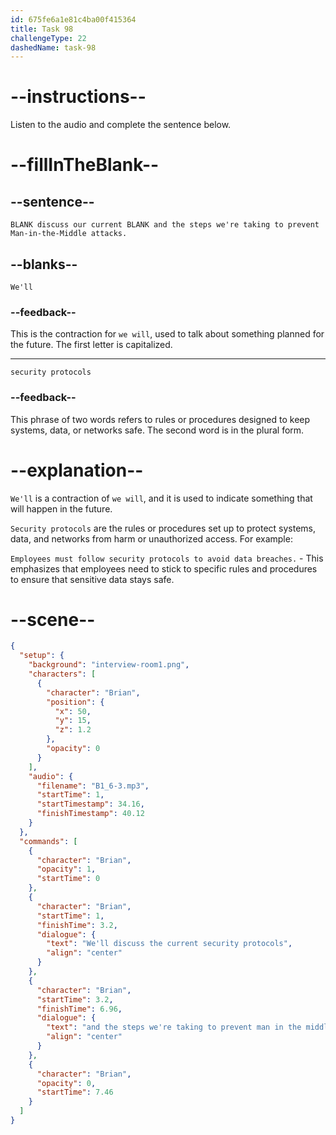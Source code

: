 ```yaml
---
id: 675fe6a1e81c4ba00f415364
title: Task 98
challengeType: 22
dashedName: task-98
---
```


<!-- (Audio) Brian: We'll discuss our current security protocols and the steps we're taking to prevent Man-in-the-Middle attacks. -->

# --instructions--

Listen to the audio and complete the sentence below.

# --fillInTheBlank--

## --sentence--

`BLANK discuss our current BLANK and the steps we're taking to prevent Man-in-the-Middle attacks.`

## --blanks--

`We'll`

### --feedback--

This is the contraction for `we will`, used to talk about something planned for the future. The first letter is capitalized.

---

`security protocols`

### --feedback--

This phrase of two words refers to rules or procedures designed to keep systems, data, or networks safe. The second word is in the plural form.

# --explanation--

`We'll` is a contraction of `we will`, and it is used to indicate something that will happen in the future.

`Security protocols` are the rules or procedures set up to protect systems, data, and networks from harm or unauthorized access. For example:

`Employees must follow security protocols to avoid data breaches.` - This emphasizes that employees need to stick to specific rules and procedures to ensure that sensitive data stays safe.

# --scene--

```json
{
  "setup": {
    "background": "interview-room1.png",
    "characters": [
      {
        "character": "Brian",
        "position": {
          "x": 50,
          "y": 15,
          "z": 1.2
        },
        "opacity": 0
      }
    ],
    "audio": {
      "filename": "B1_6-3.mp3",
      "startTime": 1,
      "startTimestamp": 34.16,
      "finishTimestamp": 40.12
    }
  },
  "commands": [
    {
      "character": "Brian",
      "opacity": 1,
      "startTime": 0
    },
    {
      "character": "Brian",
      "startTime": 1,
      "finishTime": 3.2,
      "dialogue": {
        "text": "We'll discuss the current security protocols",
        "align": "center"
      }
    },
    {
      "character": "Brian",
      "startTime": 3.2,
      "finishTime": 6.96,
      "dialogue": {
        "text": "and the steps we're taking to prevent man in the middle attacks.",
        "align": "center"
      }
    },
    {
      "character": "Brian",
      "opacity": 0,
      "startTime": 7.46
    }
  ]
}
```
